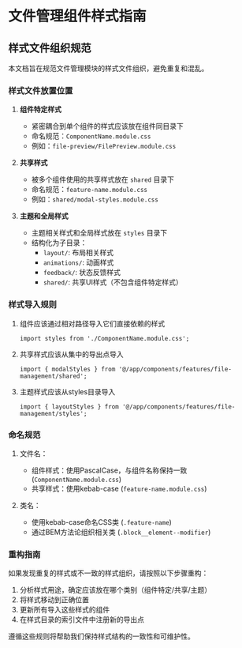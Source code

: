 # 文件管理组件样式指南

## 样式文件组织规范

本文档旨在规范文件管理模块的样式文件组织，避免重复和混乱。

### 样式文件放置位置

1. **组件特定样式**
   - 紧密耦合到单个组件的样式应该放在组件同目录下
   - 命名规范：`ComponentName.module.css`
   - 例如：`file-preview/FilePreview.module.css`

2. **共享样式**
   - 被多个组件使用的共享样式放在 `shared` 目录下
   - 命名规范：`feature-name.module.css`
   - 例如：`shared/modal-styles.module.css`

3. **主题和全局样式**
   - 主题相关样式和全局样式放在 `styles` 目录下
   - 结构化为子目录：
     - `layout/`: 布局相关样式
     - `animations/`: 动画样式
     - `feedback/`: 状态反馈样式
     - `shared/`: 共享UI样式（不包含组件特定样式）

### 样式导入规则

1. 组件应该通过相对路径导入它们直接依赖的样式
   ```tsx
   import styles from './ComponentName.module.css';
   ```

2. 共享样式应该从集中的导出点导入
   ```tsx
   import { modalStyles } from '@/app/components/features/file-management/shared';
   ```

3. 主题样式应该从styles目录导入
   ```tsx
   import { layoutStyles } from '@/app/components/features/file-management/styles';
   ```

### 命名规范

1. 文件名：
   - 组件样式：使用PascalCase，与组件名称保持一致 (`ComponentName.module.css`)
   - 共享样式：使用kebab-case (`feature-name.module.css`)

2. 类名：
   - 使用kebab-case命名CSS类 (`.feature-name`)
   - 通过BEM方法论组织相关类 (`.block__element--modifier`)

### 重构指南

如果发现重复的样式或不一致的样式组织，请按照以下步骤重构：

1. 分析样式用途，确定应该放在哪个类别（组件特定/共享/主题）
2. 将样式移动到正确位置
3. 更新所有导入这些样式的组件
4. 在样式目录的索引文件中注册新的导出点

遵循这些规则将帮助我们保持样式结构的一致性和可维护性。 